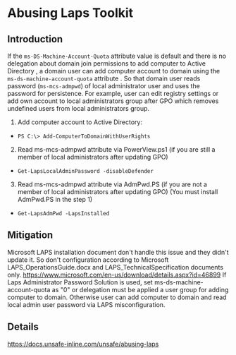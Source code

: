 # Abusing Laps Toolkit

## Introduction
If the ```ms-DS-Machine-Account-Quota``` attribute value is default and there is no delegation about domain join permissions to add computer to Active Directory , a domain user can add computer account to domain using the ```ms-ds-machine-account-quota``` attribute .  So that domain user reads password (```ms-mcs-admpwd```) of local administrator user and uses the password for persistence. For example, user can edit registry settings or add own account to local administrators group after GPO which removes undefined users from local administrators group.

1. Add computer account to Active Directory:
* ``PS C:\> Add-ComputerToDomainWithUserRights``

2. Read ms-mcs-admpwd attribute via PowerView.ps1 (if you are still a member of local administrators after updating GPO)
* ``Get-LapsLocalAdminPassword -disableDefender``

3. Read ms-mcs-admpwd attribute via AdmPwd.PS (if you are not a member of local administrators after updating GPO) (You must install AdmPwd.PS in the step 1)
* ``Get-LapsAdmPwd -LapsInstalled``


## Mitigation
Microsoft LAPS installation document don't handle this issue and they didn't update it. So don't configuration according to Microsoft LAPS_OperationsGuide.docx and LAPS_TechnicalSpecification documents only. https://www.microsoft.com/en-us/download/details.aspx?id=46899
If Laps Administrator Password Solution is used, set ms-ds-machine-account-quota as "0" or delegation must be applied a user group for adding computer to domain. Otherwise user can add computer to domain and read local admin user password via LAPS misconfiguration. 

## Details
https://docs.unsafe-inline.com/unsafe/abusing-laps
